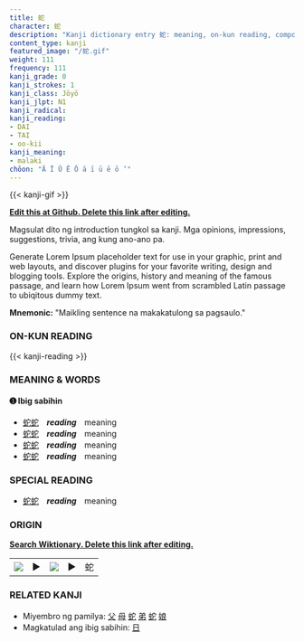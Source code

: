 ```yaml
---
title: 蛇
character: 蛇
description: "Kanji dictionary entry 蛇: meaning, on-kun reading, compounds, origin, related kanji"
content_type: kanji
featured_image: "/蛇.gif"
weight: 111
frequency: 111
kanji_grade: 0
kanji_strokes: 1
kanji_class: Jōyō
kanji_jlpt: N1
kanji_radical: 
kanji_reading: 
- DAI
- TAI
- oo-kii
kanji_meaning:
- malaki
chōon: "Ā Ī Ū Ē Ō ā ī ū ē ō ’"
---
```

[//]: # (Don't edit the line below. Kanji animated GIF code is automatically generated.)
{{< kanji-gif >}}

[//]: # (Edit below this line.)

**[Edit this at Github. Delete this link after editing.](https://github.com/tim0g/tim/tree/main/content/kanji/蛇/index.md)**

Magsulat dito ng introduction tungkol sa kanji. Mga opinions, impressions, suggestions, trivia, ang kung ano-ano pa.

Generate Lorem Ipsum placeholder text for use in your graphic, print and web layouts, and discover plugins for your favorite writing, design and blogging tools. Explore the origins, history and meaning of the famous passage, and learn how Lorem Ipsum went from scrambled Latin passage to ubiqitous dummy text.
 
**Mnemonic:** "Maikling sentence na makakatulong sa pagsaulo."

### ON-KUN READING

[//]: # (Don't edit the line below. ON-KUN READING code is automatically generated.)
{{< kanji-reading >}}

### MEANING & WORDS

#### ➊ **Ibig sabihin**
  - [蛇](../蛇)[蛇](../蛇)　***reading***　meaning
  - [蛇](../蛇)[蛇](../蛇)　***reading***　meaning
  - [蛇](../蛇)[蛇](../蛇)　***reading***　meaning
  - [蛇](../蛇)[蛇](../蛇)　***reading***　meaning

### SPECIAL READING
  - [蛇](../蛇)[蛇](../蛇)　***reading***　meaning

### ORIGIN

**[Search Wiktionary. Delete this link after editing.](https://wiktionary.org/wiki/蛇)**
<table class="kanji-table"><tr><td>
<img src="60px-蛇-bronze.svg.png">
</td><td>▶</td><td>
<img src="60px-蛇-oracle.svg.png">
</td><td>▶</td>
<td class="kanji-origin">蛇</td>
</tr></table>

### RELATED KANJI
- Miyembro ng pamilya: [父](../父) [母](../母) [蛇](../蛇) [弟](../弟) [蛇](../蛇) [娘](../娘)
- Magkatulad ang ibig sabihin: [日](../日)
